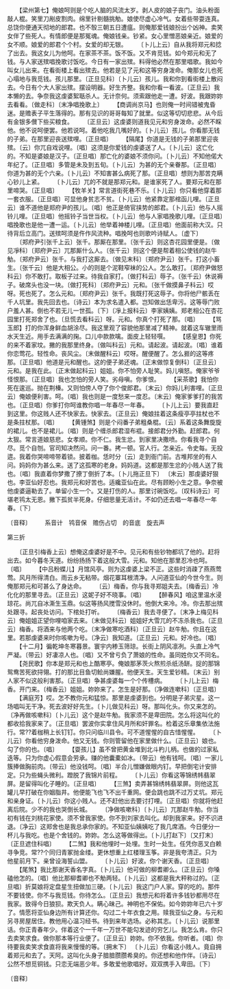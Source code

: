 <!-- { "loadSidebar": true } -->
　　【梁州第七】俺娘呵则是个吃人脑的风流太岁。剥人皮的娘子丧门。油头粉面敲人棍。笑里刀剐皮割肉。绵里针剔髓挑觔。娘使尽虚心冷气。女着些带耍连真。总饶你便通天彻地的郎君。也不彀三朝五日遭瘟。则俺那爱钱娘扮出个凶神。卖笑女伴了些死人。有情郎便是那冤魂。俺娘钱亲。钞紧。女心里憎恶娘亲近。娘爱的女不顺。娘爱的郎君个个村。女爱的却无银。
　　〔卜儿上云〕自从我将郑元和捻了出去。我这女儿为他呵。在家茶不茶。饭不饭。又不肯觅钱。如今郑元和无了钱。与人家送殡唱挽歌讨饭吃。今日有一家出殡。料得他必然在那里唱歌。我如今叫女儿出来。在看街楼上看出殡去。他若是见了元和这等穷身泼命。俺那女儿也死心塌地与我觅钱。孩儿那里。〔正旦见科〕〔卜儿云〕孩儿。我和你到看街楼上散闷去。今日有个大人家出殡。摆设明器。好生齐整。我和你看一看波。〔正旦云〕我本懒的去。争奈我这虔婆絮聒杀人。无计奈何。须索跟他走一遭。好波。我跟妳妳去看看。〔做走科〕〔末净唱挽歌上〕
　　【商调尚京马】也则俺一时间错被鬼昏迷。是赡表子平生落得的。那有见识的哥哥每知了就里。似这等切切悲悲。从今后有金银多儧下些买粮食。
　　〔正旦云〕这虔婆则道我见元和穷身泼命。必然不睬他。他不说呵便罢。他若说呵。着他吃我几嘴好的。〔卜儿云〕孩儿。你看那无钱的子弟。在那里迎丧送殡哩。〔正旦唱〕
　　【隔尾】你道是无钱的子弟那里迎丧殡。〔云〕你兀自戏说哩。〔唱〕这须是你爱钱的虔婆送了人。〔卜儿云〕这亡化的。不知是婆娘是汉子。〔正旦唱〕那亡化的婆娘不须你问。〔卜儿云〕不知他偌大年纪了。〔正旦唱〕多管是未及到五旬。〔卜儿云〕为甚的无个亲眷那。〔正旦唱〕你道为甚的无个六亲。〔卜儿云〕不知害甚么病死了那。〔正旦唱〕想则为那苦克瞒心钞儿上紧。
　　〔卜儿云〕兀的不就是那郑元和。是谁家死了人。要郑元和在那里啼哭。〔正旦唱〕
　　【牧羊关】常言道街死巷不乐。〔卜儿云〕你只看他穿着那一套衣服。〔正旦唱〕可显他身贫志不贫。〔卜儿云〕他紧靠定那棺函儿哩。〔正旦云〕谁不道他是郑府尹的孩儿。〔唱〕他正是倚官挟势的郎君。〔卜儿云〕他与人摇铃儿哩。〔正旦唱〕他摇铃子当世当权。〔卜儿云〕他与人家唱挽歌儿哩。〔正旦唱〕唱挽歌也是他一遭一运。〔卜儿云〕他举着神楼儿哩。〔正旦唱〕他面前称大汉。只待背后立高门。送殡呵须是仵作风流种。唱挽呵也则歌吟诗赋人。〔虚下〕
　　〔郑府尹引张千上云〕张千。那厮在那里。〔张千云〕则这杏花园里便是。〔做见凈科〕〔郑府尹云〕兀那厮什么人。〔张千云〕则这个便是帮着相公使钱的赵牛觔。〔郑府尹云〕张千。与我打这厮去。〔做见末科〕〔郑府尹云〕张千。打这小畜生。〔张千云〕他是大相公。小的则是个泥鞋窄袜的公人。怎么敢打。〔郑府尹做怒科云〕你不敢打。取板子过来。待我自家打。〔做打科云〕辱子。〔张千云〕休说褥子。破席头也没一块。〔做打死科〕〔郑府尹云〕元和。〔张千做摸鼻子科云〕哎呀。死也死了。怎么元和。〔郑府尹云〕张千。我既打死这辱子。你将他尸骸丢在千人坑里。我先回去也。〔诗云〕本为求名遣入都。岂知做出恁卑污。这等辱门败户羞人甚。倒也不若无儿一世孤。〔下〕〔凈上报科云〕李家姨姨。郑老相公在杏花园里打死郑舍了也。〔旦慌去看科云〕呀。元和。你真个打死了那。〔唱〕
　　【骂玉郎】打的你浑身鲜血胡涂尽。我这里观了容貌他那里减了精神。就着这车辙里雨水天生近。用手去满满的掬。口儿中款款噙。面皮上轻轻噀。
　　【感皇恩】你死的来不着家坟。撇的我那里终身。〔做叫科云〕元和。请起波。请起波。〔唱〕谁着你恋莺花。轻性命。丧风尘。〔末做醒科云〕哎呀。醒便醒了。怎么捱的这等疼那。〔正旦唱〕他道是元和醒也。这的便子弟还魂。〔正末做惊复倒科〕〔正旦云〕元和。是我在此。〔正末做起科云〕姐姐。你不怕旁人耻笑。妈儿嗔怒。俺家爷爷怪恨那。〔正旦唱〕我也怎怕的旁人笑。劣母嗔。你爹恨。
　　【采茶歌】我怕你死在逡巡。抛在荆榛。又则怕傍人夺了你个俊郎君。〔末云〕你妈儿利害哩。〔正旦云〕俺娘便利害。呵。〔唱〕我也则是一度愁来一度忍。〔末云〕俺家爹爹打的我苦也。〔正旦唱〕你爹打你呵谁教你唱一年春尽一年春。
　　〔卜儿上云〕要我直赶到这里。你这贱人还不快家去。快家去。〔正旦云〕俺娘拄着这条瘦亭亭拄杖也不是条拄杖那。〔唱〕
　　【黄锺煞】则是个闷番子弟粗桑棍。〔云〕系着这条舞旋旋的裙儿。也不是裙儿。〔唱〕则是个缠杀郎君湿布裩。接郎君分外勤。赶郎君。何太狠。常言道娘慈悲。女孝顺。你不仁。我生忿。到家里决撒喷。你看我寻个自尽。觅个自刎。官司知决然问。问一番。拷一顿。官人行。怎亲近。令史每。无投逩。我着你哭啼啼带着锁。披着枷。恁时分〔云〕走到衙门前。古堆邦坐的有人问。妈妈你为甚么来。送了这孤寒的老身。妈妈道。这都是那生忿的小贱人送了我也。〔唱〕我直着你梦撒了撩丁倒折了本。〔卜儿拖正旦下〕
〔末云〕那虔婆好狠也。李亚仙好忍也。我郑元和好苦也。适纔亚仙在此。尽有顾盼小生之意。争奈被他虔婆逼勒去了。单留小生一个。又是打伤的人。那里讨碗饭吃。〔叹科诗云〕可堪老鸨太无恩。撇下孤贫半死身。仔细思量无活计。不如仍还去唱一年春尽一年春。〔下〕

〔音释〕
　　系音计　鸨音保　赡伤占切　的音底　旋去声

第三折

　　〔正旦引梅香上云〕想俺这虔婆好是不中。见元和有些钞物都坑了他的。赶将出去。如今暮冬天道。纷纷扬扬下着这般大雪。元和。知他在那里忍冷也呵。〔唱〕
　　【中吕粉蝶儿】月馆风亭。则为这虔婆上梁不正。这些时消疎了燕燕莺莺。风月所得清白。雨云乡无粘带。烟花寨耳根清净。人问道亚仙的今世今生。则俺那郑元和可甚么了身达命。
　　〔云〕梅香。你与我寻郑姐夫去。〔梅香云〕冷化化的那里寻去。〔正旦云〕这妮子好不晓事。〔唱〕
　　【醉春风】咱这里温水浸琼花。尚兀自冰澌生玉鼎。似这等扬风搅雪没休时。他倒大来冷。冷。你去那出殡处跟寻。起丧处访问。下棺处打听。
　　〔梅香云〕我去寻便了。〔末净上梅见科云〕俺姐姐正望你哩咱家去来。〔末做见科云〕姐姐好大雪兀的不冻杀我也。〔正旦云〕梅香。将酒来与他两个吃。〔末净做寒吃酒科〕〔正旦云〕赵牛觔。你且在这里。若那虔婆来时你咳嗽为号。〔净云〕我知道。〔正旦云〕元和。好冷也。〔唱〕
　　【十二月】徧乾坤冬寒暮景。寰宇内糁玉筛琼。长街上阴风凛冽。头直上冷气严凝。〔带云〕好凄凉人也。〔唱〕又不曾亏负了萧娘的性命。虽同姓你又不同名。
　　【尧民歌】你本是郑元和也上酷寒亭。俺娘那茅茨火熬煎杀纸汤缾。捉的那锦鸳鸯苦死欲挦翎。打的那比目鱼切鲙尚嫌腥。他便天生。天生爱钞精。〔末云〕别人家不似这般利害那。〔正旦唱〕争甚虔婆每一个个传槽病。
　　〔卜儿上云〕梅香。开门来。〔梅香云〕姐姐。妳妳来了。怎生是好那。〔净做连嗽科〕〔正旦唱〕
　　【满庭芳】哎。怎不教你元和猛惊。那里是虔婆到也。分明是子弟灾星。这一场唱叫无干净。死去波好好先生。〔卜儿做见科云〕呀。那叫化头。你又来怎的。〔净再做咳嗽科〕〔卜儿云〕这个是赵牛觔。我家须不是卑田院。怎么将这叫化的都收拾我家来了。〔正旦唱〕罢波你实拿住风月所和奸罪名。检着这乐章集依法施行。常??着枷稍上长钉钉。你只问临川县令。可不道惺惺的自古惜惺惺。
　　〔卜儿云〕你看他穷身泼命。他又无钱。你则管留他在家里做什么。〔正旦云〕娘也。勾了你的也。〔唱〕
　　【耍孩儿】虽不曾把黄金堆到北斗杓儿柄。也做的过家私迭等。只为你虚心假意会劳承。赚的他囊橐如冰。〔带云〕他有钱呵。〔唱〕一家儿簇捧做胸前肉。〔带云〕他没钱呵。〔唱〕半合儿憎嫌做眼内钉。早把倒宅计安排定。只为些蝇头微利。蹬脱了我锦片前程。
　　〔卜儿云〕你看这等锦绣帏翡翠屏。是留得叫化子睡的。〔正旦唱〕
　　【三煞】卖弄甚锦绣帏翡翠屏。则他这瓦罐儿早打破在你姻脂井。他便能飞也飞不出千重网。便会跳也跳不过万丈坑。郑元和亲身证。〔卜儿云〕你这小贱人。还不赶他出去要讨打哩。〔正旦唱〕你就将他赶离后院。少不的我也哭倒长城。
　　〔净做咳嗽科〕〔卜儿云〕兀那赵牛觔。你当初有钱在刘桃花家使。须不曾我家使。你不到刘家去叫化。却到我家来。好不识进退。〔净云〕这郑舍也是我总承你家的。不知亚仙姨姨吃了我几席酒。今日便分一杯儿与我吃。也是个舍钱的。妳妳。怎么这等做得出。〔卜儿打赵下〕〔又打末〕〔正旦遮住科唱〕
　　【二煞】我和他埋时一处埋。生时一处生。任凭你恶叉白赖寻争竞。常??个同归青冢抛金缕。更休想重上红楼理玉筝。非是我夸清正。只为他星前月下。亲曾设海誓山盟。
　　〔卜儿云〕好波。你个谢天香。〔正旦唱〕
　　【尾煞】我比那谢天香名字真。〔卜儿云〕他可做的柳耆卿么。〔正旦云〕你嗓磕他怎的。〔唱〕他比那柳耆卿也不觔两轻。〔卜儿云〕这都是我大秤称过的。〔正旦唱〕折莫娘将定盘星生扭做加三硬。〔卜儿云〕我这门户人家。穿的吃的。那件不要钱使。你不与我觅钱。你待怎么。〔正旦云〕我想元和将着许多钱钞都用尽在我家。致得今日狼狈。欺天负人。瞒心昧己。神明也不保佑。如今妳妳年已六十岁了。情愿将亚仙身边所有计算还你。勾过二十年衣食之用。赎我亚仙之身。与元和另寻房屋居住。教他用心温习经书。待到来年选场。必称其志。〔卜儿云〕说那里话。你正青春年少。伴着这个一千年一万世不能勾发迹的穷乞儿。我怎么肯。你只去卖笑求食。做你那本等行业便了。〔正旦云〕妳妳。你不依我。你听者。〔唱〕你待要我卖笑求食直将我来慢慢的等。〔拥末下〕
〔卜儿云〕你看这小贱人。竟自拥着郑元和去了。天阿。这叫化头身子腤腤臜臜希臭的。你还想和他作伴。〔诗云〕公然不想觅铜钱。只恋无端恶少年。多敢爱他歌唱好。双双携手入卑田。〔下〕

〔音释〕
